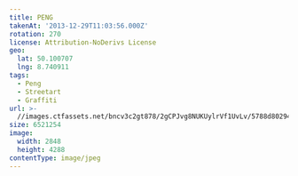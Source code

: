 ```yaml
---
title: PENG
takenAt: '2013-12-29T11:03:56.000Z'
rotation: 270
license: Attribution-NoDerivs License
geo:
  lat: 50.100707
  lng: 8.740911
tags:
  - Peng
  - Streetart
  - Graffiti
url: >-
  //images.ctfassets.net/bncv3c2gt878/2gCPJvg8NUKUylrVf1UvLv/5788d802947a92d390ee2ea15d97763a/peng_11625486933_o
size: 6521254
image:
  width: 2848
  height: 4288
contentType: image/jpeg
---
```


